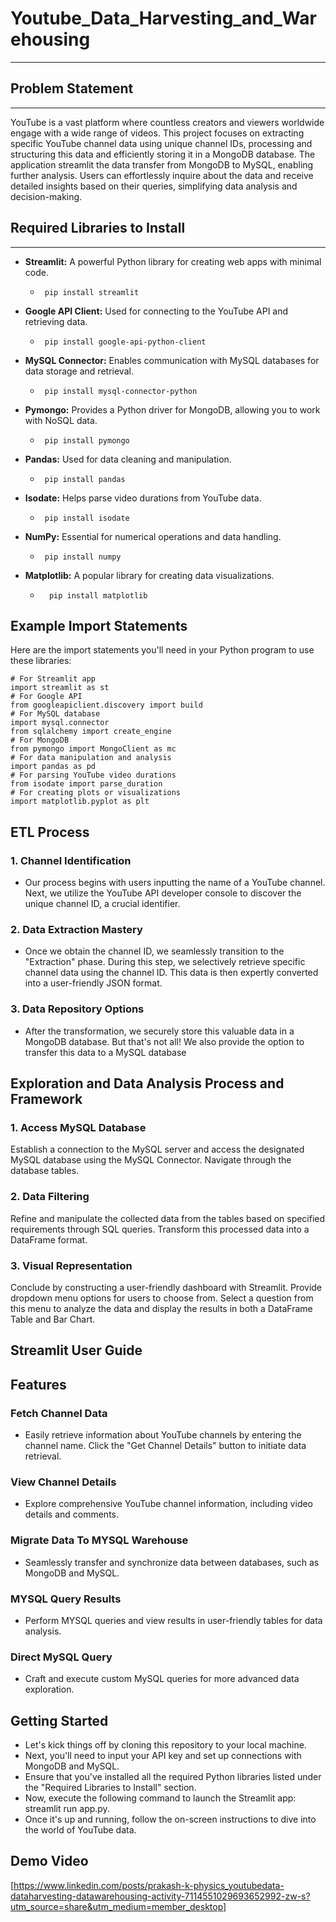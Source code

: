 # Youtube_Data_Harvesting_and_Warehousing
___

## Problem Statement
___
  YouTube is a vast platform where countless creators and viewers worldwide engage with a wide range of videos. This project focuses on extracting specific YouTube channel data using unique channel IDs, processing and structuring this data and efficiently storing it in a MongoDB database. The application streamlit the data transfer from MongoDB to MySQL, enabling further analysis. Users can effortlessly inquire about the data and receive detailed insights based on their queries, simplifying data analysis and decision-making.

## Required Libraries to Install
___
- **Streamlit:** A powerful Python library for creating web apps with minimal code.
   -      pip install streamlit
- **Google API Client:** Used for connecting to the YouTube API and retrieving data.
   -      pip install google-api-python-client
- **MySQL Connector:** Enables communication with MySQL databases for data storage and retrieval.
   -      pip install mysql-connector-python
- **Pymongo:** Provides a Python driver for MongoDB, allowing you to work with NoSQL data.
   -      pip install pymongo
- **Pandas:** Used for data cleaning and manipulation.
   -      pip install pandas
- **Isodate:** Helps parse video durations from YouTube data.
   -      pip install isodate
- **NumPy:** Essential for numerical operations and data handling.
   -      pip install numpy
- **Matplotlib:** A popular library for creating data visualizations.
  -       pip install matplotlib

## Example Import Statements

Here are the import statements you'll need in your Python program to use these libraries:

```
# For Streamlit app
import streamlit as st
# For Google API
from googleapiclient.discovery import build
# For MySQL database
import mysql.connector
from sqlalchemy import create_engine
# For MongoDB
from pymongo import MongoClient as mc
# For data manipulation and analysis
import pandas as pd
# For parsing YouTube video durations
from isodate import parse_duration
# For creating plots or visualizations
import matplotlib.pyplot as plt
```

## ETL Process
### 1. Channel Identification
- Our process begins with users inputting the name of a YouTube channel. Next, we utilize the YouTube API developer console to discover the unique channel ID, a crucial identifier.
### 2. Data Extraction Mastery
- Once we obtain the channel ID, we seamlessly transition to the "Extraction" phase. During this step, we selectively retrieve specific channel data using the channel ID. This data is then expertly converted into a user-friendly JSON format.
### 3. Data Repository Options
- After the transformation, we securely store this valuable data in a MongoDB database. But that's not all! We also provide the option to transfer this data to a MySQL database


## Exploration and Data Analysis Process and Framework
### 1. Access MySQL Database
Establish a connection to the MySQL server and access the designated MySQL database using the MySQL Connector. Navigate through the database tables.

### 2. Data Filtering
Refine and manipulate the collected data from the tables based on specified requirements through SQL queries. Transform this processed data into a DataFrame format.

### 3. Visual Representation
Conclude by constructing a user-friendly dashboard with Streamlit. Provide dropdown menu options for users to choose from. Select a question from this menu to analyze the data and display the results in both a DataFrame Table and Bar Chart.

## Streamlit User Guide

## Features
### Fetch Channel Data
- Easily retrieve information about YouTube channels by entering the channel name. Click the "Get Channel Details" button to initiate data retrieval.

### View Channel Details
- Explore comprehensive YouTube channel information, including video details and comments.

### Migrate Data To MYSQL Warehouse
- Seamlessly transfer and synchronize data between databases, such as MongoDB and MySQL.

### MYSQL Query Results
- Perform MYSQL queries and view results in user-friendly tables for data analysis.

### Direct MySQL Query
- Craft and execute custom MySQL queries for more advanced data exploration.


## Getting Started
- Let's kick things off by cloning this repository to your local machine.
- Next, you'll need to input your API key and set up connections with MongoDB and MySQL.
- Ensure that you've installed all the required Python libraries listed under the "Required Libraries to Install" section.
- Now, execute the following command to launch the Streamlit app: streamlit run app.py.
- Once it's up and running, follow the on-screen instructions to dive into the world of YouTube data.


## Demo Video
[https://www.linkedin.com/posts/prakash-k-physics_youtubedata-dataharvesting-datawarehousing-activity-7114551029693652992-zw-s?utm_source=share&utm_medium=member_desktop]

